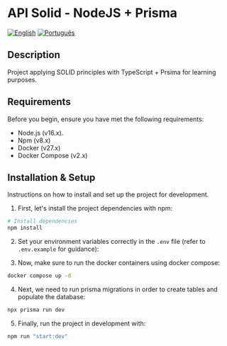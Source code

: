 # API Solid - NodeJS + Prisma

[![English](https://img.shields.io/badge/lang-english-blue.svg)](README.md)
[![Português](https://img.shields.io/badge/lang-portuguese-green.svg)](README.pt-br.md)

## Description
Project applying SOLID principles with TypeScript + Prsima for learning purposes.

## Requirements

Before you begin, ensure you have met the following requirements:

- Node.js (v16.x).
- Npm (v8.x)
- Docker (v27.x)
- Docker Compose (v2.x)

## Installation & Setup

Instructions on how to install and set up the project for development.

1. First, let's install the project dependencies with npm:

```bash
# Install dependencies
npm install
```

2. Set your environment variables correctly in the `.env` file (refer to `.env.example` for guidance):

3. Now, make sure to run the docker containers using docker compose:

```bash
docker compose up -d
```

4. Next, we need to run prisma migrations in order to create tables and populate the database:

```bash
npx prisma run dev
```

5. Finally, run the project in development with:

```bash
npm run "start:dev"
```
